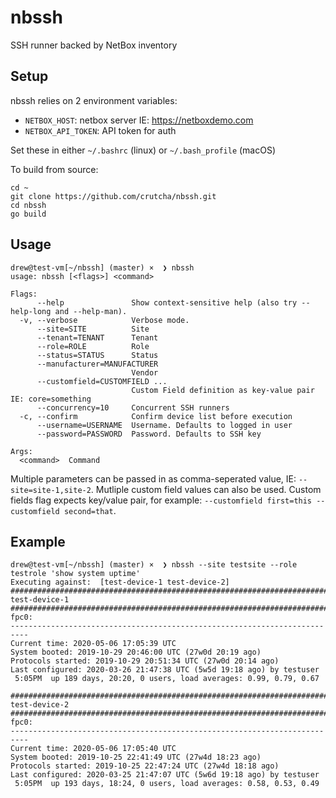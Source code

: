 # nbssh
SSH runner backed by NetBox inventory

## Setup

nbssh relies on 2 environment variables:
* `NETBOX_HOST`: netbox server IE: https://netboxdemo.com
* `NETBOX_API_TOKEN`: API token for auth

Set these in either `~/.bashrc` (linux) or `~/.bash_profile` (macOS)

To build from source:

```
cd ~
git clone https://github.com/crutcha/nbssh.git
cd nbssh
go build
```

## Usage
```
drew@test-vm[~/nbssh] (master) ×  ❯ nbssh
usage: nbssh [<flags>] <command>

Flags:
      --help               Show context-sensitive help (also try --help-long and --help-man).
  -v, --verbose            Verbose mode.
      --site=SITE          Site
      --tenant=TENANT      Tenant
      --role=ROLE          Role
      --status=STATUS      Status
      --manufacturer=MANUFACTURER
                           Vendor
      --customfield=CUSTOMFIELD ...
                           Custom Field definition as key-value pair IE: core=something
      --concurrency=10     Concurrent SSH runners
  -c, --confirm            Confirm device list before execution
      --username=USERNAME  Username. Defaults to logged in user
      --password=PASSWORD  Password. Defaults to SSH key

Args:
  <command>  Command
```

Multiple parameters can be passed in as comma-seperated value, IE: `--site=site-1,site-2`. Mutliple custom field values can also be used. Custom fields flag expects key/value pair, for example: `--customfield first=this --customfield second=that`.

## Example

```
drew@test-vm[~/nbssh] (master) ×  ❯ nbssh --site testsite --role testrole 'show system uptime'
Executing against:  [test-device-1 test-device-2]
#########################################################################################
test-device-1
#########################################################################################
fpc0:
--------------------------------------------------------------------------
Current time: 2020-05-06 17:05:39 UTC
System booted: 2019-10-29 20:46:00 UTC (27w0d 20:19 ago)
Protocols started: 2019-10-29 20:51:34 UTC (27w0d 20:14 ago)
Last configured: 2020-03-26 21:47:38 UTC (5w5d 19:18 ago) by testuser
 5:05PM  up 189 days, 20:20, 0 users, load averages: 0.99, 0.79, 0.67

#########################################################################################
test-device-2
#########################################################################################
fpc0:
--------------------------------------------------------------------------
Current time: 2020-05-06 17:05:40 UTC
System booted: 2019-10-25 22:41:49 UTC (27w4d 18:23 ago)
Protocols started: 2019-10-25 22:47:24 UTC (27w4d 18:18 ago)
Last configured: 2020-03-25 21:47:07 UTC (5w6d 19:18 ago) by testuser
 5:05PM  up 193 days, 18:24, 0 users, load averages: 0.58, 0.53, 0.49
```